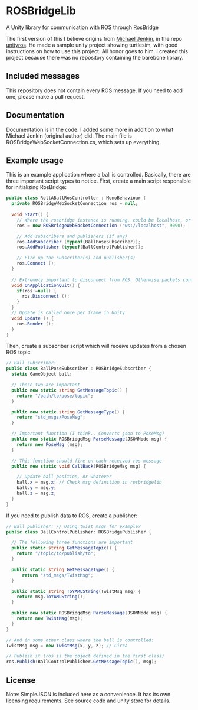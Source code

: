 # ROSBridgeLib
A Unity library for communication with ROS through [RosBridge](http://wiki.ros.org/rosbridge_suite)

The first version of this I believe origins from [Michael Jenkin](https://github.com/michaeljenkin), in the repo [unityros](https://github.com/michaeljenkin/unityros). He made a sample unity project showing turtlesim, with good instructions on how to use this project. All honor goes to him. I created this project because there was no repository containing the barebone library.

## Included messages
This repository does not contain every ROS message. If you need to add one, please make a pull request.

## Documentation
Documentation is in the code. I added some more in addition to what Michael Jenkin (original
author) did. The main file is ROSBridgeWebSocketConnection.cs, which sets up everything.

## Example usage
This is an example application where a ball is controlled. Basically, there are three important script types to notice. First, create a main script responsible for initializing RosBridge:

``` cs
public class RollABallRosController : MonoBehaviour {
  private ROSBridgeWebSocketConnection ros = null;
    
  void Start() {
    // Where the rosbridge instance is running, could be localhost, or some external IP
    ros = new ROSBridgeWebSocketConnection ("ws://localhost", 9090);

    // Add subscribers and publishers (if any)
    ros.AddSubscriber (typeof(BallPoseSubscriber));
    ros.AddPublisher (typeof(BallControlPublisher));

    // Fire up the subscriber(s) and publisher(s)
    ros.Connect ();
  }
  
  // Extremely important to disconnect from ROS. Otherwise packets continue to flow
  void OnApplicationQuit() {
    if(ros!=null) {
      ros.Disconnect ();
    }
  }
  // Update is called once per frame in Unity
  void Update () {
    ros.Render ();
  }
}
```

Then, create a subscriber script which will receive updates from a chosen ROS topic
``` cs
// Ball subscriber:
public class BallPoseSubscriber : ROSBridgeSubscriber {
  static GameObject ball;

  // These two are important
  public new static string GetMessageTopic() {
    return "/path/to/pose/topic";
  }

  public new static string GetMessageType() {
    return "std_msgs/PoseMsg";
  }

  // Important function (I think.. Converts json to PoseMsg)
  public new static ROSBridgeMsg ParseMessage(JSONNode msg) {
    return new PoseMsg (msg);
  }

  // This function should fire on each received ros message
  public new static void CallBack(ROSBridgeMsg msg) {

    // Update ball position, or whatever
    ball.x = msg.x; // Check msg definition in rosbridgelib
    ball.y = msg.y;
    ball.z = msg.z;
  }
}
```
If you need to publish data to ROS, create a publisher:
``` cs
// Ball publisher: // Using twist msgs for example?
public class BallControlPublisher: ROSBridgePublisher {

  // The following three functions are important
  public static string GetMessageTopic() {
    return "/topic/to/publish/to";
  }

  public static string GetMessageType() {
      return "std_msgs/TwistMsg";
  }

  public static string ToYAMLString(TwistMsg msg) {
    return msg.ToYAMLString();
  }

  public new static ROSBridgeMsg ParseMessage(JSONNode msg) {
    return new TwistMsg(msg);
  }    
}

// And in some other class where the ball is controlled:
TwistMsg msg = new TwistMsg(x, y, z); // Circa

// Publish it (ros is the object defined in the first class)
ros.Publish(BallControlPublisher.GetMessageTopic(), msg);
```

## License
Note: SimpleJSON is included here as a convenience. It has its own licensing requirements. See source code and unity store for details.
